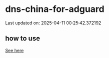 # dns-china-for-adguard

Last updated on: 2025-04-11 00:25:42.372192

## how to use

[See here](https://github.com/AdguardTeam/AdGuardHome/wiki/Configuration#upstreams-from-file)